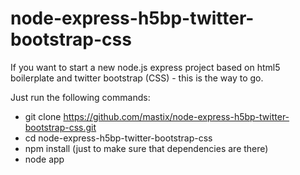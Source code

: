 node-express-h5bp-twitter-bootstrap-css
=======================================

If you want to start a new node.js express project based on html5 boilerplate and twitter bootstrap (CSS) - this is the way to go.

Just run the following commands:

* git clone https://github.com/mastix/node-express-h5bp-twitter-bootstrap-css.git
* cd node-express-h5bp-twitter-bootstrap-css
* npm install (just to make sure that dependencies are there)
* node app